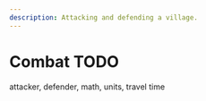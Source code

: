 ```yaml
---
description: Attacking and defending a village.
---
```


# Combat TODO

attacker, defender, math, units, travel time

